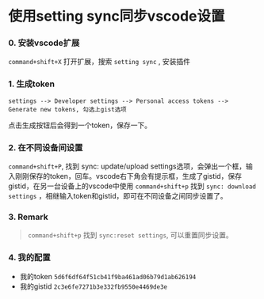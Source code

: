 # 使用setting sync同步vscode设置

### 0. 安装vscode扩展

`command+shift+X` 打开扩展，搜索 `setting sync` , 安装插件

### 1. 生成token
```
settings --> Developer settings --> Personal access tokens --> Generate new tokens, 勾选上gist选项
```
点击生成按钮后会得到一个token，保存一下。

### 2. 在不同设备间设置
`command+shift+P`, 找到 sync: update/upload settings选项，会弹出一个框，输入刚刚保存的token，回车。vscode右下角会有提示框，生成了gistid，保存gistid，在另一台设备上的vscode中使用 `command+shift+p` 找到 `sync: download settings` ，相继输入token和gistid，即可在不同设备之间同步设置了。

### 3. Remark
> `command+shift+p` 找到 `sync:reset settings`, 可以重置同步设置。

### 4. 我的配置
- 我的token  `5d6f6df64f51cb41f9ba461ad06b79d1ab626194`
- 我的gistid `2c3e6fe7271b3e332fb9550e4469de3e`